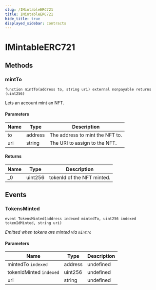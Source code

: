 ```yaml
---
slug: /IMintableERC721
title: IMintableERC721
hide_title: true
displayed_sidebar: contracts
---
```

# IMintableERC721









## Methods

### mintTo

```solidity
function mintTo(address to, string uri) external nonpayable returns (uint256)
```

Lets an account mint an NFT.



#### Parameters

| Name | Type | Description |
|---|---|---|
| to | address | The address to mint the NFT to.
| uri | string | The URI to assign to the NFT.

#### Returns

| Name | Type | Description |
|---|---|---|
| _0 | uint256 | tokenId of the NFT minted.



## Events

### TokensMinted

```solidity
event TokensMinted(address indexed mintedTo, uint256 indexed tokenIdMinted, string uri)
```



*Emitted when tokens are minted via `mintTo`*

#### Parameters

| Name | Type | Description |
|---|---|---|
| mintedTo `indexed` | address | undefined |
| tokenIdMinted `indexed` | uint256 | undefined |
| uri  | string | undefined |


